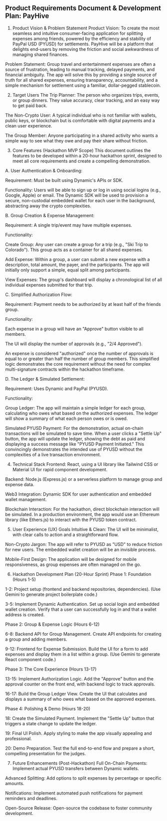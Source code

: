 ## Product Requirements Document & Development Plan: PayHive

1. Product Vision & Problem Statement
Product Vision: To create the most seamless and intuitive consumer-facing application for splitting expenses among friends, powered by the efficiency and stability of PayPal USD (PYUSD) for settlements. PayHive will be a platform that delights end-users by removing the friction and social awkwardness of managing shared finances.

Problem Statement: Group travel and entertainment expenses are often a source of frustration, leading to manual tracking, delayed payments, and financial ambiguity. The app will solve this by providing a single source of truth for all shared expenses, ensuring transparency, accountability, and a simple mechanism for settlement using a familiar, dollar-pegged stablecoin.

2. Target Users
The Trip Planner: The person who organizes trips, events, or group dinners. They value accuracy, clear tracking, and an easy way to get paid back.

The Non-Crypto User: A typical individual who is not familiar with wallets, public keys, or blockchain but is comfortable with digital payments and a clean user experience.

The Group Member: Anyone participating in a shared activity who wants a simple way to see what they owe and pay their share without friction.

3. Core Features (Hackathon MVP Scope)
This document outlines the features to be developed within a 20-hour hackathon sprint, designed to meet all core requirements and create a compelling demonstration.

A. User Authentication & Onboarding:

Requirement: Must be built using Dynamic's APIs or SDK.

Functionality: Users will be able to sign up or log in using social logins (e.g., Google, Apple) or email. The Dynamic SDK will be used to provision a secure, non-custodial embedded wallet for each user in the background, abstracting away the crypto complexities.

B. Group Creation & Expense Management:

Requirement: A single trip/event may have multiple expenses.

Functionality:

Create Group: Any user can create a group for a trip (e.g., "Ski Trip to Colorado"). This group acts as a container for all shared expenses.

Add Expense: Within a group, a user can submit a new expense with a description, total amount, the payer, and the participants. The app will initially only support a simple, equal split among participants.

View Expenses: The group's dashboard will display a chronological list of all individual expenses submitted for that trip.

C. Simplified Authorization Flow:

Requirement: Payment needs to be authorized by at least half of the friends group.

Functionality:

Each expense in a group will have an "Approve" button visible to all members.

The UI will display the number of approvals (e.g., "2/4 Approved").

An expense is considered "authorized" once the number of approvals is equal to or greater than half the number of group members. This simplified logic demonstrates the core requirement without the need for complex multi-signature contracts within the hackathon timeframe.

D. The Ledger & Simulated Settlement:

Requirement: Uses Dynamic and PayPal (PYUSD).

Functionality:

Group Ledger: The app will maintain a simple ledger for each group, calculating who owes what based on the authorized expenses. The ledger will show a summary of what each person owes or is owed.

Simulated PYUSD Payment: For the demonstration, actual on-chain transactions will be simulated to save time. When a user clicks a "Settle Up" button, the app will update the ledger, showing the debt as paid and displaying a success message like "PYUSD Payment Initiated." This convincingly demonstrates the intended use of PYUSD without the complexities of a live transaction environment.

4. Technical Stack
Frontend: React, using a UI library like Tailwind CSS or Material UI for rapid component development.

Backend: Node.js (Express.js) or a serverless platform to manage group and expense data.

Web3 Integration: Dynamic SDK for user authentication and embedded wallet management.

Blockchain Interaction: For the hackathon, direct blockchain interaction will be simulated. In a production environment, the app would use an Ethereum library (like Ethers.js) to interact with the PYUSD token contract.

5. User Experience (UX) Goals
Intuitive & Clean: The UI will be minimalist, with clear calls to action and a straightforward flow.

Non-Crypto Jargon: The app will refer to PYUSD as "USD" to reduce friction for new users. The embedded wallet creation will be an invisible process.

Mobile-First Design: The application will be designed for mobile responsiveness, as group expenses are often managed on the go.

6. Hackathon Development Plan (20-Hour Sprint)
Phase 1: Foundation (Hours 1-5)

1-2: Project setup (frontend and backend repositories, dependencies). (Use Gemini to generate project boilerplate code.)

3-5: Implement Dynamic Authentication. Set up social login and embedded wallet creation. Verify that a user can successfully log in and that a wallet address is created.

Phase 2: Group & Expense Logic (Hours 6-12)

6-8: Backend API for Group Management. Create API endpoints for creating a group and adding members.

9-12: Frontend for Expense Submission. Build the UI for a form to add expenses and display them in a list within a group. (Use Gemini to generate React component code.)

Phase 3: The Core Experience (Hours 13-17)

13-15: Implement Authorization Logic. Add the "Approve" button and the approval counter on the front end, with backend logic to track approvals.

16-17: Build the Group Ledger View. Create the UI that calculates and displays a summary of who owes what based on the approved expenses.

Phase 4: Polishing & Demo (Hours 18-20)

18: Create the Simulated Payment. Implement the "Settle Up" button that triggers a state change to update the ledger.

19: Final UI Polish. Apply styling to make the app visually appealing and professional.

20: Demo Preparation. Test the full end-to-end flow and prepare a short, compelling presentation for the judges.

7. Future Enhancements (Post-Hackathon)
Full On-Chain Payments: Implement actual PYUSD transfers between Dynamic wallets.

Advanced Splitting: Add options to split expenses by percentage or specific amounts.

Notifications: Implement automated push notifications for payment reminders and deadlines.

Open-Source Release: Open-source the codebase to foster community development.
